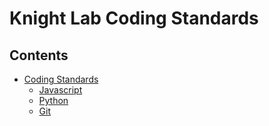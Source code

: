 # Knight Lab Coding Standards

## Contents

 * [Coding Standards](https://github.com/NUKnightLab/how-we-work/blob/master/standards/Coding-standards.md)
   - [Javascript](https://github.com/NUKnightLab/how-we-work/blob/master/standards/Coding-standards:-Javascript.md)
   - [Python](https://github.com/NUKnightLab/how-we-work/blob/master/standards/Coding-standards:-Python.md)
   - [Git](https://github.com/NUKnightLab/how-we-work/blob/master/standards/Git-commits.md)
